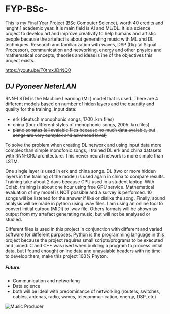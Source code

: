 # FYP-BSc-
This is my Final Year Project (BSc Computer Science), worth 40 credits and lenght 1 academic year. It is main field is AI and ML/DL. It is a science project to develop art and improve creativity to help humans and artistic people because the artefact is about generating music with ML and DL techniques. Research and familiarization with waves, DSP (Digital Signal Processor), communication and networking, energy and other physics and mathematical concepts, theories and ideas is ine of the objectives this project exists.

https://youtu.be/T0tmxJDrNQ0

## *DJ Pyoneer NeterLAN*
RNN-LSTM is the Machine Learning (ML) model that is used. There are 4 different models based on number of hiden layers and the quantity and quality for the training. Input data:
* erk (deutsch monophonic songs, 1700 .krn files)
* china (four different styles of monophonic songs, 2005 .krn files)
* <del>piano sonatas (all avaiable files because no much data avaiable, but songs are very complex and advanced level)</del>

To solve the problem when creating DL network and using input data more complex than simple monofonic songs, I trained DL erk and china datasets with RNN-GRU architecture. This newer neural network is more simple than LSTM.

One single layer is used in erk and china songs. DL (two or more hidden layers in the training of the model) is used again in china to compare results. Training take about 2 days because CPU used in a student laptop. With Colab, training is about one hour using free GPU service.
Mathematical evaluation of my model is NOT possible and a survey is performed. 10 songs will be listened for the answer if like or dislike the song.
Finally, sound analysis will be made in python using .wav files. I am using an online tool to convert initial outpou (MIDI) to .wav file. Others formats will be shown as output from my artefact generating music, but will not be analysed or studied.

Different files is used in this project in conjunction with different and varied software for different purposes. Python is the programming language in this project because the project requires small scripts/programs to be executed and joined. C and C++ was used when building a program to process initial data, but I found enought online data and unavaiable headers with no time to develop them, make this project 100% Phyton.


##### Future:
* Communication and networking
* Data science
* both will be ideal with predominance of networking (routers, switches, cables, antenas, radio, waves, telecommunication, energy, DSP, etc)



![Music Producer](https://blog.internationalstudent.com/wp-content/uploads/2013/05/music-studio146760417-1024x808.jpg "music")





